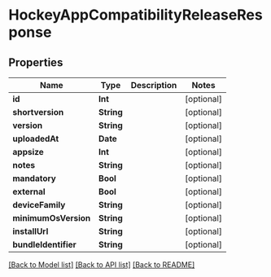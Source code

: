 # HockeyAppCompatibilityReleaseResponse

## Properties
Name | Type | Description | Notes
------------ | ------------- | ------------- | -------------
**id** | **Int** |  | [optional] 
**shortversion** | **String** |  | [optional] 
**version** | **String** |  | [optional] 
**uploadedAt** | **Date** |  | [optional] 
**appsize** | **Int** |  | [optional] 
**notes** | **String** |  | [optional] 
**mandatory** | **Bool** |  | [optional] 
**external** | **Bool** |  | [optional] 
**deviceFamily** | **String** |  | [optional] 
**minimumOsVersion** | **String** |  | [optional] 
**installUrl** | **String** |  | [optional] 
**bundleIdentifier** | **String** |  | [optional] 

[[Back to Model list]](../README.md#documentation-for-models) [[Back to API list]](../README.md#documentation-for-api-endpoints) [[Back to README]](../README.md)


